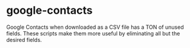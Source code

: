 # google-contacts
Google Contacts when downloaded as a CSV file has a TON of unused fields. These scripts make them more useful
by eliminating all but the desired fields.
